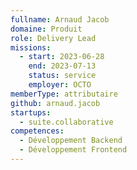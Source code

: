 ```yaml
---
fullname: Arnaud Jacob
domaine: Produit
role: Delivery Lead
missions:
  - start: 2023-06-28
    end: 2023-07-13
    status: service
    employer: OCTO
memberType: attributaire
github: arnaud.jacob
startups:
  - suite.collaborative
competences:
  - Développement Backend
  - Développement Frontend
---
```

